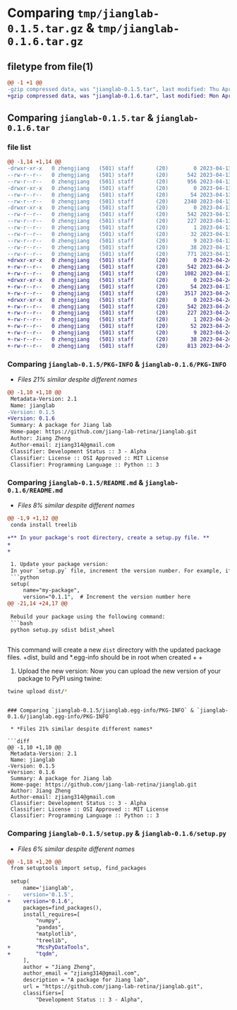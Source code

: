 # Comparing `tmp/jianglab-0.1.5.tar.gz` & `tmp/jianglab-0.1.6.tar.gz`

## filetype from file(1)

```diff
@@ -1 +1 @@
-gzip compressed data, was "jianglab-0.1.5.tar", last modified: Thu Apr 13 14:25:13 2023, max compression
+gzip compressed data, was "jianglab-0.1.6.tar", last modified: Mon Apr 24 15:35:55 2023, max compression
```

## Comparing `jianglab-0.1.5.tar` & `jianglab-0.1.6.tar`

### file list

```diff
@@ -1,14 +1,14 @@
-drwxr-xr-x   0 zhengjiang   (501) staff       (20)        0 2023-04-13 14:25:13.460523 jianglab-0.1.5/
--rw-r--r--   0 zhengjiang   (501) staff       (20)      542 2023-04-13 14:25:13.460180 jianglab-0.1.5/PKG-INFO
--rw-r--r--   0 zhengjiang   (501) staff       (20)      956 2023-04-13 14:16:26.000000 jianglab-0.1.5/README.md
-drwxr-xr-x   0 zhengjiang   (501) staff       (20)        0 2023-04-13 14:25:13.457489 jianglab-0.1.5/jianglab/
--rw-r--r--   0 zhengjiang   (501) staff       (20)       54 2023-04-13 12:28:44.000000 jianglab-0.1.5/jianglab/__init__.py
--rw-r--r--   0 zhengjiang   (501) staff       (20)     2340 2023-04-13 12:49:12.000000 jianglab-0.1.5/jianglab/common_functions.py
-drwxr-xr-x   0 zhengjiang   (501) staff       (20)        0 2023-04-13 14:25:13.459634 jianglab-0.1.5/jianglab.egg-info/
--rw-r--r--   0 zhengjiang   (501) staff       (20)      542 2023-04-13 14:25:13.000000 jianglab-0.1.5/jianglab.egg-info/PKG-INFO
--rw-r--r--   0 zhengjiang   (501) staff       (20)      227 2023-04-13 14:25:13.000000 jianglab-0.1.5/jianglab.egg-info/SOURCES.txt
--rw-r--r--   0 zhengjiang   (501) staff       (20)        1 2023-04-13 14:25:13.000000 jianglab-0.1.5/jianglab.egg-info/dependency_links.txt
--rw-r--r--   0 zhengjiang   (501) staff       (20)       32 2023-04-13 14:25:13.000000 jianglab-0.1.5/jianglab.egg-info/requires.txt
--rw-r--r--   0 zhengjiang   (501) staff       (20)        9 2023-04-13 14:25:13.000000 jianglab-0.1.5/jianglab.egg-info/top_level.txt
--rw-r--r--   0 zhengjiang   (501) staff       (20)       38 2023-04-13 14:25:13.460667 jianglab-0.1.5/setup.cfg
--rw-r--r--   0 zhengjiang   (501) staff       (20)      771 2023-04-13 14:24:14.000000 jianglab-0.1.5/setup.py
+drwxr-xr-x   0 zhengjiang   (501) staff       (20)        0 2023-04-24 15:35:55.501066 jianglab-0.1.6/
+-rw-r--r--   0 zhengjiang   (501) staff       (20)      542 2023-04-24 15:35:55.500741 jianglab-0.1.6/PKG-INFO
+-rw-r--r--   0 zhengjiang   (501) staff       (20)     1082 2023-04-13 14:33:05.000000 jianglab-0.1.6/README.md
+drwxr-xr-x   0 zhengjiang   (501) staff       (20)        0 2023-04-24 15:35:55.497844 jianglab-0.1.6/jianglab/
+-rw-r--r--   0 zhengjiang   (501) staff       (20)       54 2023-04-13 12:28:44.000000 jianglab-0.1.6/jianglab/__init__.py
+-rw-r--r--   0 zhengjiang   (501) staff       (20)     3517 2023-04-24 15:35:39.000000 jianglab-0.1.6/jianglab/common_functions.py
+drwxr-xr-x   0 zhengjiang   (501) staff       (20)        0 2023-04-24 15:35:55.499974 jianglab-0.1.6/jianglab.egg-info/
+-rw-r--r--   0 zhengjiang   (501) staff       (20)      542 2023-04-24 15:35:55.000000 jianglab-0.1.6/jianglab.egg-info/PKG-INFO
+-rw-r--r--   0 zhengjiang   (501) staff       (20)      227 2023-04-24 15:35:55.000000 jianglab-0.1.6/jianglab.egg-info/SOURCES.txt
+-rw-r--r--   0 zhengjiang   (501) staff       (20)        1 2023-04-24 15:35:55.000000 jianglab-0.1.6/jianglab.egg-info/dependency_links.txt
+-rw-r--r--   0 zhengjiang   (501) staff       (20)       52 2023-04-24 15:35:55.000000 jianglab-0.1.6/jianglab.egg-info/requires.txt
+-rw-r--r--   0 zhengjiang   (501) staff       (20)        9 2023-04-24 15:35:55.000000 jianglab-0.1.6/jianglab.egg-info/top_level.txt
+-rw-r--r--   0 zhengjiang   (501) staff       (20)       38 2023-04-24 15:35:55.501194 jianglab-0.1.6/setup.cfg
+-rw-r--r--   0 zhengjiang   (501) staff       (20)      813 2023-04-24 15:35:49.000000 jianglab-0.1.6/setup.py
```

### Comparing `jianglab-0.1.5/PKG-INFO` & `jianglab-0.1.6/PKG-INFO`

 * *Files 21% similar despite different names*

```diff
@@ -1,10 +1,10 @@
 Metadata-Version: 2.1
 Name: jianglab
-Version: 0.1.5
+Version: 0.1.6
 Summary: A package for Jiang lab
 Home-page: https://github.com/jiang-lab-retina/jianglab.git
 Author: Jiang Zheng
 Author-email: zjiang314@gmail.com
 Classifier: Development Status :: 3 - Alpha
 Classifier: License :: OSI Approved :: MIT License
 Classifier: Programming Language :: Python :: 3
```

### Comparing `jianglab-0.1.5/README.md` & `jianglab-0.1.6/README.md`

 * *Files 8% similar despite different names*

```diff
@@ -1,9 +1,12 @@
 conda install treelib
 
+** In your package's root directory, create a setup.py file. **
+
+
 
 1. Update your package version:
 In your `setup.py` file, increment the version number. For example, if the current version is `0.1`, you can update it to `0.1.1` or `0.2`:
 ```python
 setup(
     name="my-package",
     version="0.1.1",  # Increment the version number here
@@ -21,14 +24,17 @@
 
 Rebuild your package using the following command:
 ```bash
 python setup.py sdist bdist_wheel
 
 ```
 This command will create a new `dist` directory with the updated package files.
+dist, build and *.egg-info should be in root when created
+
+
 1. Upload the new version:
 Now you can upload the new version of your package to PyPI using twine:
 
 ```bash
 twine upload dist/*
 
 ```
```

### Comparing `jianglab-0.1.5/jianglab.egg-info/PKG-INFO` & `jianglab-0.1.6/jianglab.egg-info/PKG-INFO`

 * *Files 21% similar despite different names*

```diff
@@ -1,10 +1,10 @@
 Metadata-Version: 2.1
 Name: jianglab
-Version: 0.1.5
+Version: 0.1.6
 Summary: A package for Jiang lab
 Home-page: https://github.com/jiang-lab-retina/jianglab.git
 Author: Jiang Zheng
 Author-email: zjiang314@gmail.com
 Classifier: Development Status :: 3 - Alpha
 Classifier: License :: OSI Approved :: MIT License
 Classifier: Programming Language :: Python :: 3
```

### Comparing `jianglab-0.1.5/setup.py` & `jianglab-0.1.6/setup.py`

 * *Files 6% similar despite different names*

```diff
@@ -1,18 +1,20 @@
 from setuptools import setup, find_packages
 
 setup(
     name='jianglab',
-    version='0.1.5',
+    version='0.1.6',
     packages=find_packages(),
     install_requires=[
         "numpy",
         "pandas",
         "matplotlib",
         "treelib",
+        "McsPyDataTools",
+        "tqdm",
     ],
     author = "Jiang Zheng",
     author_email = "zjiang314@gmail.com",
     description = "A package for Jiang lab",
     url = "https://github.com/jiang-lab-retina/jianglab.git",
     classifiers=[
         "Development Status :: 3 - Alpha",
```

